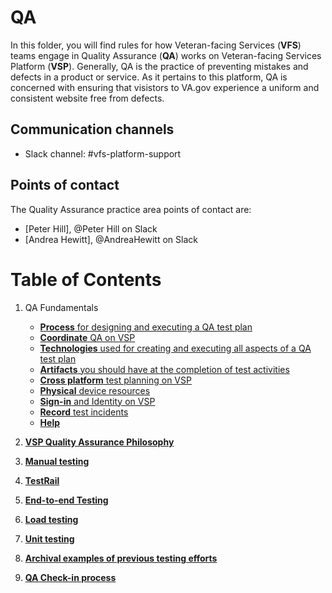 # QA
In this folder, you will find rules for how Veteran-facing Services (**VFS**) teams engage in Quality Assurance (**QA**) works on Veteran-facing Services Platform (**VSP**).  Generally, QA is the practice of preventing mistakes and defects in a product or service.  As it pertains to this platform, QA is concerned with ensuring that visistors to VA.gov experience a uniform and consistent website free from defects.

## Communication channels
- Slack channel: #vfs-platform-support

## Points of contact
The Quality Assurance practice area points of contact are:  
- [Peter Hill], @Peter Hill on Slack
- [Andrea Hewitt], @AndreaHewitt on Slack

# Table of Contents
1. QA Fundamentals
    - [**Process** for designing and executing a QA test plan](process.md)
    - [**Coordinate** QA on VSP](how-to-coordinate-qa.md)
    - [**Technologies** used for creating and executing all aspects of a QA test plan](technologies.md)
    - [**Artifacts** you should have at the completion of test activities](qa-artifacts.md)
    - [**Cross platform** test planning on VSP](cross-platform-testing-plan.md)
    - [**Physical** device resources](physical-device-resources.md)
    - [**Sign-in** and Identity on VSP](sign-in-and-identity.md)
    - [**Record** test incidents](record-test-incident.md)
    - [**Help**](help.md)

1. [**VSP Quality Assurance Philosophy**](philosophy/README.md)
1. [**Manual testing**](manual-testing/README.md)
1. [**TestRail**](testrail/README.md)
1. [**End-to-end Testing**](e2e-testing/README.md)
1. [**Load testing**](load-testing/README.md)
1. [**Unit testing**](unit-testing/README.md)
1. [**Archival examples of previous testing efforts**](archival-examples/README.md)
1. [**QA Check-in process**](check-ins/README.md)